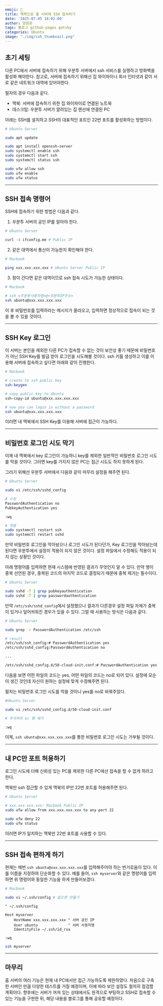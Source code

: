 ```yaml
---
emoji: 📝
title: 맥북으로 홈 서버에 SSH 접속하기
date: '2025-07-05 18:02:00'
author: 양원준
tags: 블로그 github-pages gatsby
categories: Ubuntu
image: "./img/ssh_thumbnail.png"
---
```


## 초기 세팅
다른 PC에서 서버에 접속하기 위해 우분투 서버에서 ssh 서비스를 실행하고 방화벽을 활성화 해야한다. 참고로, 서버에 접속하기 위해선 집 와이파이나 회사 인터넷과 같이 서로 같은 네트워크 대역에 있어야한다.

필자의 경우 다음과 같다.
- 맥북: 서버에 접속하기 위한 집 와이파이로 연결된 노트북
- 데스크탑: 우분투 서버가 깔려있는 집 랜선에 연결된 PC

아래는 SSH를 설치하고 SSH의 대표적인 포트인 22번 포트를 활성화하는 방법이다.
```bash
# Ubuntu Server

sudo apt update

sudo apt install openssh-server
sudo systemctl enable ssh
sudo systemctl start ssh
sudo systemctl status ssh

sudo ufw allow ssh
sudo ufw enable
sudo ufw status
```

---

## SSH 접속 명령어
SSH에 접속하기 위한 방법은 다음과 같다.
1. 우분투 서버의 공인 IP를 알아야 한다.
```bash
# Ubuntu Server

curl -4 ifconfig.me # Public IP
```

2. 같은 대역에서 통신이 가능한지 확인해야 한다.
```bash
# Macbook

ping xxx.xxx.xxx.xxx # Ubuntu Server Public IP
```

3. 핑이 간다면 같은 대역이므로 ssh 접속 시도가 가능한 상태이다.
```bash
# Macbook

# ssh <우분투사용자명>@<우분투IP주소>
ssh ubuntu@xxx.xxx.xxx.xxx
```

이 후 비밀번호를 입력하라는 메시지가 올라오고, 입력하면 정상적으로 접속이 되는 것을 볼 수 있을 것이다.

---

## SSH Key 로그인
이 서버는 본인을 제외한 다른 PC가 접속할 수 없는 것이 보안상 좋기 때문에 비밀번호가 아닌 SSH Key를 발급 받아 로그인을 시도해볼 것이다. ssh 키를 생성하고 이를 이용해 서버에 접속하고 싶다면 아래와 같이 진행한다.
```bash
# Macbook

# create to ssh public key
ssh-keygen

# copy public key to Ubuntu
ssh-copy-id ubuntu@xxx.xxx.xxx.xxx

# now you can login in without a password
ssh ubuntu@xxx.xxx.xxx.xxx
```

이러면 내 맥북에서 SSH Key를 이용해 서버에 접근이 가능하다.

---

## 비밀번호 로그인 시도 막기
이제 내 맥북에서 key 로그인이 가능하니 key를 제외한 일반적인 비밀번호 로그인 시도를 막을 것이다. 그러면 key를 가지지 않은 PC는 접근 시도도 하지 못하게 된다.

그러기 위해선 우분투 서버에서 다음와 같이 마무리 설정을 해주면 된다.
```bash
# Ubuntu Server

sudo vi /etc/ssh/sshd_config

# 수정
PasswordAuthentication no
PubkeyAuthentication yes

:wq

# 적용
sudo systemctl restart ssh
sudo systemctl restart sshd
```

만약 비밀번호 로그인을 막아놨으나 로그인 시도가 된다던가, Key 로그인을 막아놨는데 된다면 우분투에서 설정이 적용이 되지 않은 것이다.
설정 파일에서 수정해도 적용이 되지 않는 상황인 것이다.

아래 명령어를 입력하면 현재 시스템에 반영된 결과가 무엇인지 알 수 있다. 만약 행이 중복 선언된 경우, 중복된 코드의 마지막 코드로 결정되기 때문에 중복 제거는 필수이다.
```bash
# Ubuntu Server

sudo sshd -T | grep pubkeyauthentication
sudo sshd -T | grep passwordauthentication
```

만약 `/etc/ssh/sshd_config`에서 설정했으나 결과가 다른경우 설정 파일 자체가 중복이 있거나 덮어씌워진 경우가 있을 수 있다. 그럴 때 사용하는 방식은 다음과 같다.
```bash
# Ubuntu Server

sudo grep -r PasswordAuthentication /etc/ssh

# result
/etc/ssh/ssh_config:# PasswordAuthentication yes
/etc/ssh/sshd_config:PasswordAuthentication no

...

/etc/ssh/sshd_config.d/50-cloud-init.conf:# PasswordAuthentication yes
```

다음을 보면 어떤 파일의 코드는 yes, 어떤 파일의 코드는 no로 되어 있다. 설정에 모순이 생긴 것인데 자신이 원하는 설정에 맞게 수정해주면 된다.

필자는 비밀번호 로그인 시도를 막을 것이니 yes를 no로 바꿔주었다.
```bash
#Ubuntu Server

sudo vi /etc/ssh/sshd_config.d/50-cloud-init.conf

# 주석처리 or 행 제거

:wq
```

이제, `ssh ubuntu@xxx.xxx.xxx.xxx`를 통한 비밀번호 로그인 시도는 거부될 것이다.

---

## 내 PC만 포트 허용하기
로그인 시도에 더해 신뢰성 있는 PC를 제외한 다른 PC에선 접속을 할 수 없게 하려고 한다.

맥북만 ssh 접근할 수 있게 맥북의 IP만 22번 포트를 허용해주면 된다.
```bash
# Ubuntu Server

# xxx.xxx.xxx.xxx: Macbook Public IP
sudo ufw allow from xxx.xxx.xxx.xxx to any port 22

sudo ufw deny 22
sudo ufw status
```

이러면 IP가 일치하는 맥북만 22번 포트를 사용할 수 있다.

---

## SSH 접속 편하게 하기
현재는 매번 `ssh ubuntu@xxx.xxx.xxx.xxx`를 입력해주어야 하는 번거로움이 있다. 이를 이름을 지정하여 단순화할 수 있다. 예를 들어, `ssh myserver`와 같은 명령어를 입력하면 위 명령어와 동일한 기능을 하게 만들어보겠다.

```bash
# Macbook

sudo vi ~/.ssh/config # 없으면 만들기
```

```vim
" ~/.ssh/config

Host myserver
    HostName xxx.xxx.xxx.xxx " 서버 공인 IP
    User ubuntu              " 서버 사용자명
    IdentityFile ~/.ssh/id_rsa

:wq
```

```bash
ssh myserver
```

---

## 마무리
홈 서버의 여러 기능은 현재 내 PC에서만 접근 가능하도록 제한하였다. 처음으로 구축한 서버인 만큼 다양한 테스트를 거칠 예정이며, 이에 따라 보안 설정도 철저히 점검할 계획이다. 향후에는 서버가 꺼져 있는 상태에서도 원격으로 부팅하고 SSH로 접속할 수 있는 기능을 구현한 뒤, 해당 내용을 블로그를 통해 공유할 예정이다.

```toc
```